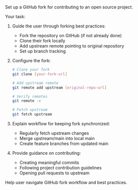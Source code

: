 Set up a GitHub fork for contributing to an open source project.

Your task:
1. Guide the user through forking best practices:
   - Fork the repository on GitHub (if not already done)
   - Clone their fork locally
   - Add upstream remote pointing to original repository
   - Set up branch tracking

2. Configure the fork:
   ```bash
   # Clone your fork
   git clone [your-fork-url]

   # Add upstream remote
   git remote add upstream [original-repo-url]

   # Verify remotes
   git remote -v

   # Fetch upstream
   git fetch upstream
   ```

3. Explain workflow for keeping fork synchronized:
   - Regularly fetch upstream changes
   - Merge upstream/main into local main
   - Create feature branches from updated main

4. Provide guidance on contributing:
   - Creating meaningful commits
   - Following project contribution guidelines
   - Opening pull requests to upstream

Help user navigate GitHub fork workflow and best practices.
